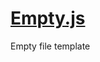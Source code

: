 

<!-- Start filetemplates/Empty.js -->

# [Empty.js](Empty.js)

Empty file template

<!-- End filetemplates/Empty.js -->

